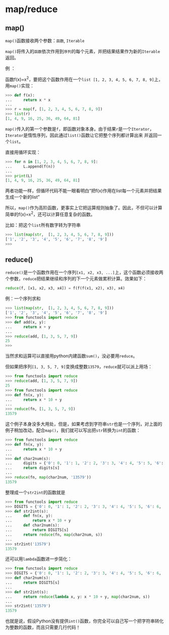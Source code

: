 # map/reduce

## map()

`map()`函数接收两个参数：`函数`, `Iterable`

`map()`将传入的`函数`依次作用到`序列`的每个元素，并把结果结果作为新的`Iterable`返回。

例 ：

函数f(x)=x<sup>2</sup>，要把这个函数作用在一个`list [1, 2, 3, 4, 5, 6, 7, 8, 9]`上，用`map()`实现：

```python
>>> def f(x):
...     return x * x
...
>>> r = map(f, [1, 2, 3, 4, 5, 6, 7, 8, 9])
>>> list(r)
[1, 4, 9, 16, 25, 36, 49, 64, 81]
```

`map()`传入的第一个参数是`f`，即函数对象本身。由于结果`r`是一个`Iterator`，`Iterator`是惰性序列，因此通过`list()`函数让它把整个序列都计算出来 并返回一个`list`。

直接用循环实现：

```python
>>> for n in [1, 2, 3, 4, 5, 6, 7, 8, 9]:
...     L.append(f(n))
...
>>> print(L)
[1, 4, 9, 16, 25, 36, 49, 64, 81]
```
两者功能一样，但循环代码不能一眼看明白“把f(x)作用在list每一个元素并把结果生成一个新的list”

所以，`map()`作为高阶函数，更事实上它把运算规则抽象了。因此，不但可以计算简单的f(x)=x<sup>2</sup>，还可以计算任意复杂的函数。

比如：把这个`list`所有数字转为字符串

```python
>>> list(map(str,  [1, 2, 3, 4, 5, 6, 7, 8, 9]))
['1', '2', '3', '4', '5', '6', '7', '8', '9']
>>>
```

## reduce()

`reduce()`是一个函数作用在一个序列`[x1, x2, x3, ...]`上，这个函数必须接收两个参数，`reduce`把结果继续和序列的下一个元素做累积计算。效果如下：

```python
reduce(f, [x1, x2, x3, x4]) = f(f(f(x1, x2), x3), x4)
```

例：一个序列求和

```python
>>> list(map(str,  [1, 2, 3, 4, 5, 6, 7, 8, 9]))
['1', '2', '3', '4', '5', '6', '7', '8', '9']
>>> from functools import reduce
>>> def add(x, y):
...     return x + y
...
>>> reduce(add, [1, 3, 5, 7, 9])
25
>>>
```

当然求和运算可以直接用python内建函数`sum()`，没必要用`reduce`。

但如果把序列`[1, 3, 5, 7, 9]`变换成整数`13579`，`reduce`就可以派上用场：

```python
>>> from functools import reduce
>>> reduce(add, [1, 3, 5, 7, 9])
25
>>> from functools import reduce
>>> def fn(x, y):
...     return x * 10 + y
...
>>> reduce(fn, [1, 3, 5, 7, 9])
13579
```

这个例子本身没多大用处，但是，如果考虑到字符串`str`也是一个序列，对上面的例子稍加改动，配合`map()`，我们就可以写出把`str`转换为`int`的函数：

```python
>>> from functools import reduce
>>> def fn(x, y):
...     return x * 10 + y
...
>>> def char2num(s):
...     digits = {'0': 0, '1': 1, '2': 2, '3': 3, '4': 4, '5': 5, '6': 6, '7': 7, '8': 8, '9': 9}
...     return digits[s]
...
>>> reduce(fn, map(char2num, '13579'))
13579
```

整理成一个`str2int`的函数就是

```python
>>> from functools import reduce
>>> DIGITS = {'0': 0, '1': 1, '2': 2, '3': 3, '4': 4, '5': 5, '6': 6, '7': 7, '8': 8, '9': 9}
>>> def str2int(s):
...     def fn(x, y):
...         return x * 10 + y
...     def char2num(s):
...         return DIGITS[s]
...     return reduce(fn, map(char2num, s))
...
>>> str2int('13579')
13579
```

还可以用`lambda`函数进一步简化：

```python
>>> from functools import reduce
>>> DIGITS = {'0': 0, '1': 1, '2': 2, '3': 3, '4': 4, '5': 5, '6': 6, '7': 7, '8': 8, '9': 9}
>>> def char2num(s):
...     return DIGITS[s]
...
>>> def str2int(s):
...     return reduce(lambda x, y: x * 10 + y, map(char2num, s))
...
>>> str2int('13579')
13579
```

也就是说，假设Python没有提供`int()`函数，你完全可以自己写一个把字符串转化为整数的函数，而且只需要几行代码！